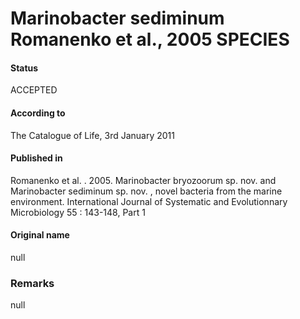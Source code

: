 Marinobacter sediminum Romanenko et al., 2005 SPECIES
=======

#### Status
ACCEPTED

#### According to
The Catalogue of Life, 3rd January 2011

#### Published in
Romanenko et al. . 2005. Marinobacter bryozoorum sp. nov. and Marinobacter sediminum sp. nov. , novel bacteria from the marine environment. International Journal of Systematic and Evolutionnary Microbiology 55 : 143-148, Part 1

#### Original name
null

### Remarks
null